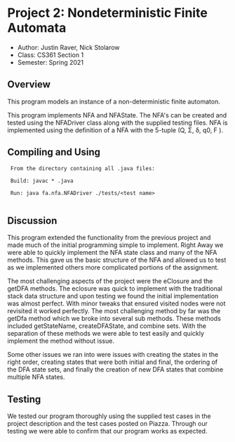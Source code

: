 # Project 2: Nondeterministic Finite Automata

* Author: Justin Raver, Nick Stolarow
* Class: CS361 Section 1
* Semester: Spring 2021

## Overview

This program models an instance of a non-deterministic finite automaton.

This program implements NFA and NFAState. The NFA's can be created and
tested using the NFADriver class along with the supplied testing files.
NFA is implemented using the definition of a NFA with the 5-tuple
(Q, Σ, δ, q0, F ).

## Compiling and Using

```
 From the directory containing all .java files:
 
 Build: javac * .java
 
 Run: java fa.nfa.NFADriver ./tests/<test name>
 
```

## Discussion

This program extended the functionality from the previous project and made much of the initial 
programming simple to implement. Right Away we were able to quickly implement the NFA state class 
and many of the NFA methods. This gave us the basic structure of the NFA and allowed us to test
as we implemented others more complicated portions of the assignment.

The most challenging aspects of the project were the eClosure and the getDFA methods. The eclosure
was quick to implement with the traditional stack data structure and upon testing we found the initial
implementation was almost perfect. With minor tweaks that ensured visited nodes were not revisited it 
worked perfectly. The most challenging method by far was the getDfa method which we broke into several 
sub methods. These methods included getStateName, createDFAState, and combine sets. With the separation 
of these methods we were able to test easily and quickly implement the method without issue. 

Some other issues we ran into were issues with creating the states in the right order, creating states 
that were both initial and final, the ordering of the DFA state sets, and finally the creation of new 
DFA states that combine multiple NFA states.

## Testing

We tested our program thoroughly using the supplied test cases in the project description and the test cases 
posted on Piazza.
Through our testing we were able to confirm that our program works as expected.
